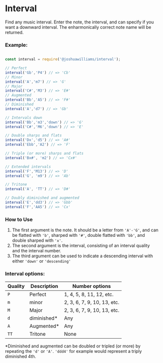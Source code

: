 # Interval
Find any music interval. Enter the note, the interval, and can specify if you want a downward interval. The enharmonically correct note name will be returned.
### Example:
```js

const interval = require('@joshuawilliams/interval');

// Perfect
interval('Gb','P4') // => 'Cb'
// Minor
interval('A','m7') // => 'G'
// Major
interval('C#','M3') // => 'E#'
// Augmented
interval('Bb','A5') // => 'F#'
// Diminished
interval('A','d7') // => 'Gb'

// Intervals down
interval('Bb','m3','down') // => 'G'
interval('C#','M6','down') // => 'E'

// Double sharps and flats
interval('Dx','d5') // => 'A#'
interval('Ebb','A2') // => 'F'

// Triple (or more) sharps and flats
interval('Bx#', 'm2') // => 'Cx#'

// Extended intervals
interval('F','M13') // => 'D'
interval('G', 'm9') // => 'Ab'

// Tritone
interval('A', 'TT') // => 'D#'

// Doubly diminished and augmented
interval('E','dd3') // => 'Gbb'
interval('F','AA5') // => 'Cx'

```

### How to Use
1. The first argument is the note. It should be a letter from `'A'-'G'`, and can be flatted with `'b'`, sharped with `'#'`, double flatted with `'bb'`, and double sharped with `'x'`.
1. The second argument is the interval, consisting of an interval quality and the interval number.
1. The third argument can be used to indicate a descending interval with either `'down'` or `'descending'`
### Interval options: 
| Quality | Description| Number options |
| -- | -- |-- |
| `P` | Perfect | 1, 4, 5, 8, 11, 12, etc. |
| `m` | minor | 2, 3, 6, 7, 9, 10, 13, etc. |
| `M` | Major | 2, 3, 6, 7, 9, 10, 13, etc. |
| `d` | diminished* | Any |
| `A` | Augmented* | Any|
| `TT` | Tritone | None | 
\*Diminished and augmented can be doubled or tripled (or more) by repeating the `'d'` or `'A'`. `'ddd4'` for example would represent a triply diminished 4th.  
